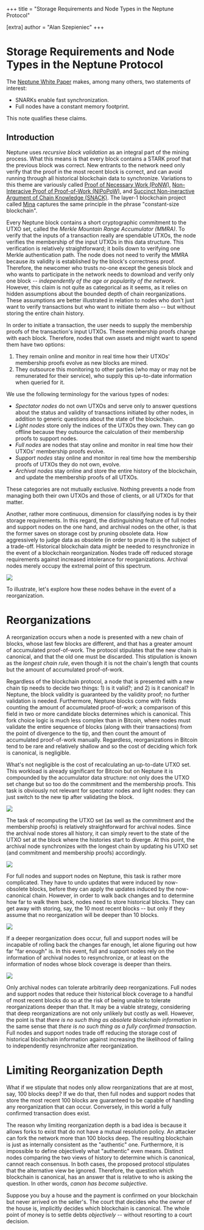 +++
title = "Storage Requirements and Node Types in the Neptune Protocol"

[extra]
author = "Alan Szepieniec"
+++

# Storage Requirements and Node Types in the Neptune Protocol

The [Neptune White Paper](/whitepaper) makes, among many others, two statements of interest:

 - SNARKs enable fast synchronization.
 - Full nodes have a constant memory footprint.

This note qualifies these claims.

## Introduction

Neptune uses *recursive block validation* as an integral part of the mining process. What this means is that every block contains a STARK proof that the previous block was correct. New entrants to the network need only verify that the proof in the most recent block is correct, and can avoid running through all historical blockchain data to synchronize. Variations to this theme are variously called [Proof of Necessary Work (PoNW)](https://eprint.iacr.org/2020/190.pdf), [Non-Interacive Proof of Proof-of-Work (NIPoPoW)](https://nipopows.com/), and  [Succinct Non-ineractive Argument of Chain Knowledge (SNACK)](https://eprint.iacr.org/2022/240.pdf). The layer-1 blockchain project called [Mina](https://minaprotocol.com/) captures the same principle in the phrase "constant-size blockchain".

Every Neptune block contains a short cryptographic commitment to the UTXO set, called the *Merkle Mountain Range Accumulator (MMRA)*. To verify that the inputs of a transaction really are spendable UTXOs, the node verifies the membership of the input UTXOs in this data structure. This verification is relatively straightforward; it boils down to verifying one Merkle authentication path. The node does not need to verify the MMRA because *its* validity is established by the block's correctness proof. Therefore, the newcomer who trusts no-one except the genesis block and who wants to participate in the network needs to download and verify only one block -- *independently of the age or popularity of the network*. However, this claim is not quite as categorical as it seems, as it relies on hidden assumptions about the bounded depth of chain reorganizations. These assumptions are better illustrated in relation to nodes who don't just want to verify transactions but who want to initiate them also -- but without storing the entire chain history.

In order to initiate a transaction, the user needs to supply the membership proofs of the transaction's input UTXOs. These membership proofs change with each block. Therefore, nodes that own assets and might want to spend them have two options:

 1. They remain online and monitor in real time how their UTXOs' membership proofs evolve as new blocks are mined.
 2. They outsource this monitoring to other parties (who may or may not be remunerated for their service), who supply this up-to-date information when queried for it.

We use the following terminology for the various types of nodes:

 - *Spectator nodes* do not own UTXOs and serve only to answer questions about the status and validity of transactions initiated by other nodes, in addition to generic questions about the state of the blockchain.
 - *Light nodes* store only the indices of the UTXOs they own. They can go offline because they outsource the calculation of their membership proofs to support nodes.
 - *Full nodes* are nodes that stay online and monitor in real time how their UTXOs' membership proofs evolve.
 - *Support nodes* stay online and monitor in real time how the membership proofs of UTXOs they do not own, evolve.
 - *Archival nodes* stay online and store the entire history of the blockchain, and update the membership proofs of all UTXOs.

These categories are not mutually exclusive. Nothing prevents a node from managing both their own UTXOs and those of clients, or all UTXOs for that matter.

Another, rather more continuous, dimension for classifying nodes is by their storage requirements. In this regard, the distinguishing feature of full nodes and support nodes on the one hand, and archival nodes on the other, is that the former saves on storage cost by pruning obsolete data. How aggressively to judge data as obsolete (in order to prune it) is the subject of a trade-off. Historical blockchain data *might* be needed to resynchronize in the event of a blockchain reorganization. Nodes trade off reduced storage requirements against increased intolerance for reorganizations. Archival nodes merely occupy the extremal point of this spectrum.

![](node-types-plot.svg)

To illustrate, let's explore how these nodes behave in the event of a reorganization.

# Reorganizations

A reorganization occurs when a node is presented with a new chain of blocks, whose last few blocks are different, and that has a greater amount of accumulated proof-of-work. The protocol stipulates that the new chain is canonical, and that the old one must be discarded. This stipulation is known as the *longest chain rule*, even though it is not the chain's length that counts but the amount of accumulated proof-of-work.

Regardless of the blockchain protocol, a node that is presented with a new chain tip needs to decide two things: 1) is it valid?; and 2) is it canonical? In Neptune, the block validity is guaranteed by the validity proof; no further validation is needed. Furthermore, Neptune blocks come with fields counting the amount of accumulated proof-of-work; a comparison of this field in two or more candidate blocks determines which is canonical. This fork choice logic is much less complex than in Bitcoin, where nodes must validate the entire sequence of blocks (along with their transactions) from the point of divergence to the tip, and then count the amount of accumulated proof-of-work manually. Regardless, reorganizations in Bitcoin tend to be rare and relatively shallow and so the cost of deciding which fork is canonical, is negligible.

What's not negligible is the cost of recalculating an up-to-date UTXO set. This workload is already significant for Bitcoin but on Neptune it is compounded by the accumulator data structure: not only does the UTXO set change but so too do the commitment and the membership proofs. This task is obviously not relevant for spectator nodes and light nodes: they can just switch to the new tip after validating the block.

![](reorganization-light.svg)

The task of recomputing the UTXO set (as well as the commitment and the membership proofs) is relatively straightforward for archival nodes. Since the archival node stores all history, it can simply revert to the state of the UTXO set at the block where the histories start to diverge. At this point, the archival node synchronizes with the longest chain by updating his UTXO set (and commitment and membership proofs) accordingly.

![](reorganization-archival.svg)

For full nodes and support nodes on Neptune, this task is rather more complicated. They have to undo updates that were induced by now-obsolete blocks, before they can apply the updates induced by the now-canonical chain. However, in order to walk back changes and to determine how far to walk them back, nodes need to store historical blocks. They can get away with storing, say, the 10 most recent blocks -- but only if they assume that no reorganization will be deeper than 10 blocks.

![](reorganization-full-success.svg)

If a deeper reorganization does occur, full and support nodes will be incapable of rolling back the changes far enough, let alone figuring out how far "far enough" is. In this event, full and support nodes rely on the information of archival nodes to resynchronize, or at least on the information of nodes whose block coverage is deeper than theirs.

![](reorganization-full-failure.svg)

Only archival nodes can tolerate arbitrarily deep reorganizations. Full nodes and support nodes that reduce their historical block coverage to a handful of most recent blocks do so at the risk of being unable to tolerate reorganizations deeper than that. It may be a viable strategy, considering that deep reorganizations are not only unlikely but costly as well. However, the point is that *there is no such thing as obsolete blockchain information* in the same sense that *there is no such thing as a fully confirmed transaction*. Full nodes and support nodes trade off reducing the storage cost of historical blockchain information against increasing the likelihood of failing to independently resynchronize after reorganization.

# Limiting Reorganization Depth

What if we stipulate that nodes only allow reorganizations that are at most, say, 100 blocks deep? If we do that, then full nodes and support nodes that store the most recent 100 blocks are guaranteed to be capable of handling any reorganization that can occur. Conversely, in this world a fully confirmed transaction does exist.

The reason why limiting reorganization depth is a bad idea is because it allows forks to exist that do not have a mutual resolution policy. An attacker can fork the network more than 100 blocks deep. The resulting blockchain is just as internally consistent as the "authentic" one. Furthermore, it is impossible to define objectively what "authentic" even means. Distinct nodes comparing the two views of history to determine which is canonical, cannot reach consensus. In both cases, the proposed protocol stipulates that the alternative view be ignored. Therefore, the question which blockchain is canonical, has an answer that is relative to who is asking the question. In other words, *canon has become subjective*.

Suppose you buy a house and the payment is confirmed on your blockchain but never arrived on the seller's. The court that decides who the owner of the house is, implicitly decides which blockchain is canonical. The whole point of money is to settle debts *objectively* -- without resorting to a court decision.

